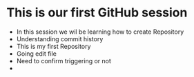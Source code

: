 # This is our first GitHub session
- In this session we wil be learning how to create Repository
- Understanding commit history
- This is my first Repository
- Going edit file
- Need to confirm triggering or not
- 
